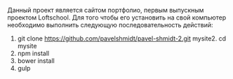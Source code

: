 Данный проект является сайтом портфолио, первым выпускным проектом Loftschool. Для того чтобы его установить на свой компьютер необходимо выполнить следующую последовательность действий:
1. git clone https://github.com/pavelshmidt/pavel-shmidt-2.git mysite2. cd mysite
3. npm install
4. bower install
5. gulp

